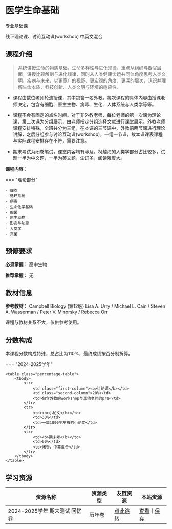 # 医学生命基础

<div class="badges">
<span class="badge is-badge">专业基础课</span>
</div>

线下理论课、讨论互动课(workshop)
中英文混合

## 课程介绍

> 系统讲授生命的物质基础，生命多样性与进化规律，重点从组织与器官层面，讲授比较解剖与进化规律，同时从人类健康命运共同体角度思考人类文明、疾病与未来，以更宽广的视野、更宏观的角度、更深的层次，认识并理解生命本质、科技创新、人类文明与环境的适应性.

- 课程由数位老师轮流授课，其中包含一名外教。每次课程的具体内容由授课老师决定，包含有细胞、原生生物、病毒、生化、人体系统与人类学等等。

- 课程不会有固定的点名时间。对于非外教老师，每位老师的第一次课为理论课，第二次课为分组展示，由老师指定分组选择文献进行课堂展示。外教老师课程安排特殊，全班共分为三组，在本课的三节课中，外教前两节课进行理论讲解，之后分组参与讨论互动课(workshop)，一组一节课，故本课课表课程与实际课程安排存在不符，需要注意。

- 期末考试为闭卷笔试，课堂内容均有涉及，柯越海的人类学部分占比较多，试题一半为中文题，一半为英文题，生词多，阅读难度大。

**课程内容：**

=== "理论部分"

    - 细胞
    - 循环系统
    - 病毒
    - 生命化学基础
    - 细菌
    - 原生动物
    - 形态与功能
    - 人类学
    - 真菌

## 预修要求

**必须掌握：** 高中生物

**推荐掌握：** 无

## 教材信息

**参考教材：** Campbell Biology (第12版) Lisa A. Urry / Michael L. Cain / Steven A. Wasserman / Peter V. Minorsky / Rebecca Orr 

课程与教材关系不大，仅供参考使用。

## 分数构成

本课程分数构成特殊，总占比为110%，最终成绩按百分制折算。

=== "2024-2025学年"

    <table class="percentage-table">
        <tbody>
            <tr>
                <td class="first-column"><b>讨论课</b></td>
                <td class="second-column">20%</td>
                <td>包含外教的workshop与其他老师的pre</td>
            </tr>
            <tr>
                <td><b>小论文</b></td>
                <td>30%</td>
                <td>一篇1000字左右的小论文</td>
            </tr>
            <tr>
                <td><b>期末考</b></td>
                <td>60%</td>
                <td>闭卷，中英混合</td>
            </tr>
        </tbody>
    </table>

## 学习资源

<div class="table-container">
    <table class="resource-table">
        <thead>
            <tr>
                <th>资源名称</th>
                <th>资源类型</th>
                <th>友链资源</th>
                <th>本站资源</th>
            </tr>
        </thead>
        <tbody>
            <tr>
                <td>2024-2025学年 期末测试 回忆卷</td>
                <td>历年卷</td>
                <td><a href="https://yangshu233-snow.github.io/Yangshu233_MkDocs/Temp/ZJU_Learning/%E8%87%AA%E5%88%B6%E5%8E%86%E5%B9%B4%E5%8D%B7/24-25%E5%8C%BB%E5%AD%A6%E7%94%9F%E5%91%BD%E5%9F%BA%E7%A1%80%E6%9C%9F%E6%9C%AB%E8%80%83%E8%AF%95%E5%9B%9E%E5%BF%86%E5%8D%B7/24-25%E5%8C%BB%E5%AD%A6%E7%94%9F%E5%91%BD%E5%9F%BA%E7%A1%80%E5%9B%9E%E5%BF%86%E5%8D%B7.html">点此跳转</a></td>
                <td><span class="link-divider"><a href="./preview/2024_to_2025/final_exam">查看</a><span class="divider">丨</span><a href="./download/2024_to_2025_medical_life_fundamentals.pdf" download>保存</a></span></td>
            </tr>
        </tbody>
    </table>
</div>